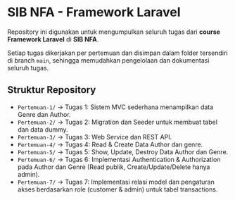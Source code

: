# SIB NFA - Framework Laravel

Repository ini digunakan untuk mengumpulkan seluruh tugas dari **course Framework Laravel** di **SIB NFA**.  

Setiap tugas dikerjakan per pertemuan dan disimpan dalam folder tersendiri di branch `main`, sehingga memudahkan pengelolaan dan dokumentasi seluruh tugas.

## Struktur Repository

- `Pertemuan-1/` → Tugas 1: Sistem MVC sederhana menampilkan data Genre dan Author.
- `Pertemuan-2/` → Tugas 2: Migration dan Seeder untuk membuat tabel dan data dummy.
- `Pertemuan-3/` → Tugas 3: Web Service dan REST API.
- `Pertemuan-4/` → Tugas 4: Read & Create Data Author dan genre.
- `Pertemuan-5/` → Tugas 5: Show, Update, Destroy Data Author dan Genre.
- `Pertemuan-6/` → Tugas 6: Implementasi Authentication & Authorization pada Author dan Genre (Read publik, Create/Update/Delete hanya admin).
- `Pertemuan-7/` → Tugas 7: Implementasi relasi model dan pengaturan akses berdasarkan role (customer & admin) untuk tabel transactions.